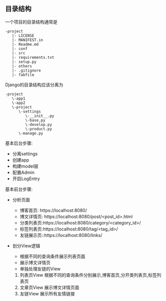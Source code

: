 目录结构
---

一个项目的目录结构通常是

```shell
-project
   |- LICENSE
   |- MANIFEST.in
   |- Readme.md
   |- conf
   |- src
   |- requirements.txt
   |- setup.py
   |- others
   |- .gitignore
   |- fabfile
```

Django的目录结构应该分离为

```shell
-project
   \-app1
   \-app2
   \-project
      \-settings
         \-__init__.py
         \-base.py
         \-develop.py
         \-product.py
      \-manage.py
```

基本后台步骤:

+ 分离settings
+ 创建app
+ 构建model层
+ 配置Admin
+ 开启LogEntry

基本前台步骤:

+ 分析页面
    + 博客首页: https://localhost:8080/
    + 博文详情页: https://localhost:8080/post/<post_id>.html
    + 分类列表页:https://localhost:8080/category/<category_id>/
    + 标签列表页:https://localhost:8080/tag/<tag_id>/
    + 友链展示页::https://localhost:8080/links/
    
+ 划分View逻辑
    + 根据不同的查询条件展示列表页面
    + 展示博文详情页
    + 单独处理友链的View
    
    1. 列表页View 根据不同的查询条件分别展示,博客首页,分开类列表页,标签列表页
    1. 文章页View 展示博文详情页面
    1. 友链View   展示所有友情链接